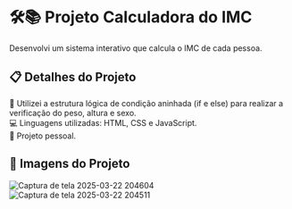 <h1 align="left">🛠📚 Projeto Calculadora do IMC</h1>

<p align="left">Desenvolvi um sistema interativo que calcula o IMC de cada pessoa.</p>

<h2 align="left">📋 Detalhes do Projeto</h2>

<p align="left"> 🔁 Utilizei a estrutura lógica de condição aninhada (if e else) para realizar a verificação do peso, altura e sexo.<br> 
💻 Linguagens utilizadas: HTML, CSS e JavaScript.<br> 📖 Projeto pessoal.</p>

<h2 align="left">📸 Imagens do Projeto</h2>

![Captura de tela 2025-03-22 204604](https://github.com/user-attachments/assets/07e393f9-0d8a-4768-974f-2a7e11a9b856)
![Captura de tela 2025-03-22 204511](https://github.com/user-attachments/assets/0873663b-9a06-44fe-8f3d-8c69d5304b77)
